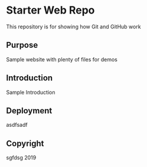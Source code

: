 # Starter Web Repo

This repository is for showing how Git and GitHub work

## Purpose

Sample website with plenty of files for demos

## Introduction

Sample Introduction

## Deployment
asdfsadf

## Copyright
sgfdsg
2019